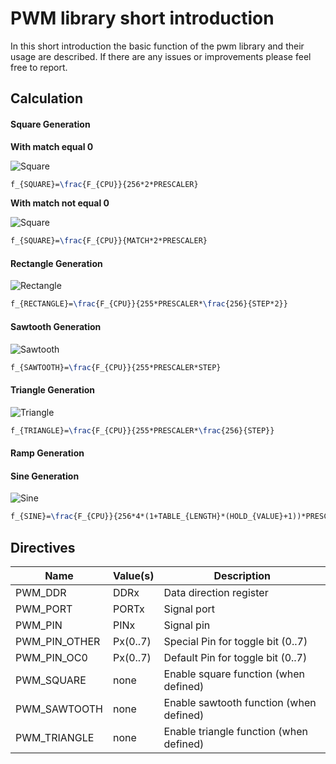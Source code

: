 # PWM library short introduction

In this short introduction the basic function of the pwm library and their usage are described. If there are any issues or improvements please feel free to report.

## Calculation

#### Square Generation

**With match equal 0**

![Square](http://latex.codecogs.com/gif.download?f_%7BSQUARE%7D%3D%5Cfrac%7BF_%7BCPU%7D%7D%7B256*2*PRESCALER%7D "Square equation")

```LATEX
f_{SQUARE}=\frac{F_{CPU}}{256*2*PRESCALER}
```

**With match not equal 0**

![Square](http://latex.codecogs.com/gif.download?f_%7BSQUARE%7D%3D%5Cfrac%7BF_%7BCPU%7D%7D%7BMATCH*2*PRESCALER%7D "Square equation")

```LATEX
f_{SQUARE}=\frac{F_{CPU}}{MATCH*2*PRESCALER}
```

#### Rectangle Generation

![Rectangle](https://latex.codecogs.com/gif.download?f_%7BRECTANGLE%7D%3D%5Cfrac%7BF_%7BCPU%7D%7D%7B255*PRESCALER*STEP%7D "Square equation")

```LATEX
f_{RECTANGLE}=\frac{F_{CPU}}{255*PRESCALER*\frac{256}{STEP*2}}
```

#### Sawtooth Generation

![Sawtooth](https://latex.codecogs.com/gif.download?f_%7BRECTANGLE%7D%3D%5Cfrac%7BF_%7BCPU%7D%7D%7B510*PRESCALER*%5Cfrac%7B256%7D%7BSTEP*2%7D%7D "Square equation")

```LATEX
f_{SAWTOOTH}=\frac{F_{CPU}}{255*PRESCALER*STEP}
```

#### Triangle Generation

![Triangle](https://latex.codecogs.com/gif.download?f_%7BRECTANGLE%7D%3D%5Cfrac%7BF_%7BCPU%7D%7D%7B255*PRESCALER*%5Cfrac%7B256%7D%7BSTEP%7D%7D "Square equation")

```LATEX
f_{TRIANGLE}=\frac{F_{CPU}}{255*PRESCALER*\frac{256}{STEP}}
```

#### Ramp Generation


#### Sine Generation

![Sine](https://latex.codecogs.com/gif.download?f_%7BSINE%7D%3D%5Cfrac%7BF_%7BCPU%7D%7D%7B256*4*%281+TABLE_%7BLENGTH%7D*%28HOLD_%7BVALUE%7D+1%29%29%7D "Sine equation")

```LATEX
f_{SINE}=\frac{F_{CPU}}{256*4*(1+TABLE_{LENGTH}*(HOLD_{VALUE}+1))*PRESCALER}
```

## Directives

| Name             | Value(s)            | Description                             |
|------------------|:--------------------|-----------------------------------------|
| PWM_DDR          | DDRx                | Data direction register                 |
| PWM_PORT         | PORTx               | Signal port                             |
| PWM_PIN          | PINx                | Signal pin                              |
| PWM_PIN_OTHER    | Px(0..7)            | Special Pin for toggle bit (0..7)       |
| PWM_PIN_OC0      | Px(0..7)            | Default Pin for toggle bit (0..7)       |
| PWM_SQUARE       | none                | Enable square function (when defined)   |
| PWM_SAWTOOTH     | none                | Enable sawtooth function (when defined) |
| PWM_TRIANGLE     | none                | Enable triangle function (when defined) |


